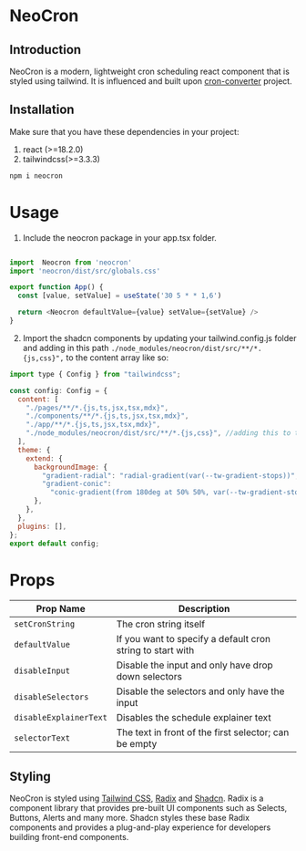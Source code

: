 # NeoCron

## Introduction

NeoCron is a modern, lightweight cron scheduling react component that is styled using tailwind. It is influenced and built upon [cron-converter](https://github.com/roccivic/cron-converter) project.

## Installation

Make sure that you have these dependencies in your project:
1. react (>=18.2.0)
2. tailwindcss(>=3.3.3)

```bash
npm i neocron
```


# Usage
1. Include the neocron package in your app.tsx folder. 

```javascript

import  Neocron from 'neocron'
import 'neocron/dist/src/globals.css'

export function App() {
  const [value, setValue] = useState('30 5 * * 1,6')

  return <Neocron defaultValue={value} setValue={setValue} />
}
```
2. Import the shadcn components by updating your tailwind.config.js folder and adding in this path `./node_modules/neocron/dist/src/**/*.{js,css}",` to the content array like so:

```js
import type { Config } from "tailwindcss";

const config: Config = {
  content: [
    "./pages/**/*.{js,ts,jsx,tsx,mdx}",
    "./components/**/*.{js,ts,jsx,tsx,mdx}",
    "./app/**/*.{js,ts,jsx,tsx,mdx}",
    "./node_modules/neocron/dist/src/**/*.{js,css}", //adding this to the file makes the shadcn components work
  ],
  theme: {
    extend: {
      backgroundImage: {
        "gradient-radial": "radial-gradient(var(--tw-gradient-stops))",
        "gradient-conic":
          "conic-gradient(from 180deg at 50% 50%, var(--tw-gradient-stops))",
      },
    },
  },
  plugins: [],
};
export default config;
```
# Props

| Prop Name            | Description                                                        |
|----------------------|--------------------------------------------------------------------|
| `setCronString`      | The cron string itself                                             |
| `defaultValue`       | If you want to specify a default cron string to start with          |
| `disableInput`       | Disable the input and only have drop down selectors                |
| `disableSelectors`   | Disable the selectors and only have the input                      |
| `disableExplainerText`| Disables the schedule explainer text                               |
| `selectorText`       | The text in front of the first selector; can be empty              |


## Styling

NeoCron is styled using [Tailwind CSS](https://tailwindcss.com/), [Radix](https://www.radix-ui.com/) and [Shadcn](https://ui.shadcn.com/). Radix is a component library that provides pre-built UI components such as Selects, Buttons, Alerts and many more. Shadcn styles these base Radix components and provides a plug-and-play experience for developers building front-end components.
